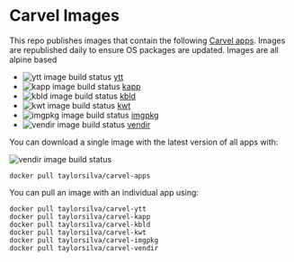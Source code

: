 # Carvel Images

This repo publishes images that contain the following [Carvel
apps](https://carvel.dev). Images are republished daily to ensure OS packages
are updated.  Images are all alpine based

* ![ytt image build status](https://ci.concourse-ci.org/api/v1/teams/tay/pipelines/carvel-apps/jobs/ytt/badge) [ytt](https://github.com/vmware-tanzu/carvel-ytt)
* ![kapp image build status](https://ci.concourse-ci.org/api/v1/teams/tay/pipelines/carvel-apps/jobs/kapp/badge) [kapp](https://github.com/vmware-tanzu/carvel-kapp)
* ![kbld image build status](https://ci.concourse-ci.org/api/v1/teams/tay/pipelines/carvel-apps/jobs/kbld/badge) [kbld](https://github.com/vmware-tanzu/carvel-kbld)
* ![kwt image build status](https://ci.concourse-ci.org/api/v1/teams/tay/pipelines/carvel-apps/jobs/kwt/badge) [kwt](https://github.com/vmware-tanzu/carvel-kwt)
* ![imgpkg image build status](https://ci.concourse-ci.org/api/v1/teams/tay/pipelines/carvel-apps/jobs/imgpkg/badge) [imgpkg](https://github.com/vmware-tanzu/carvel-imgpkg)
* ![vendir image build status](https://ci.concourse-ci.org/api/v1/teams/tay/pipelines/carvel-apps/jobs/vendir/badge) [vendir](https://github.com/vmware-tanzu/carvel-vendir)


You can download a single image with the latest version of all apps with:

![vendir image build status](https://ci.concourse-ci.org/api/v1/teams/tay/pipelines/carvel-apps/jobs/vendir/badge)
```
docker pull taylorsilva/carvel-apps
```

You can pull an image with an individual app using:
```
docker pull taylorsilva/carvel-ytt
docker pull taylorsilva/carvel-kapp
docker pull taylorsilva/carvel-kbld
docker pull taylorsilva/carvel-kwt
docker pull taylorsilva/carvel-imgpkg
docker pull taylorsilva/carvel-vendir
```
